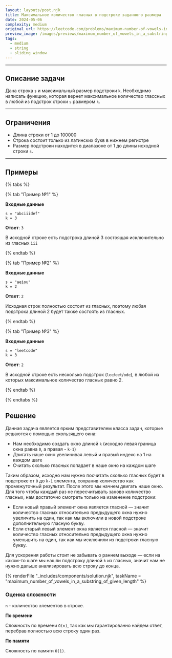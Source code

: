 ```yaml
---
layout: layouts/post.njk
title: Максимальное количество гласных в подстроке заданного размера
date: 2024-05-06
complexity: medium
original_url: https://leetcode.com/problems/maximum-number-of-vowels-in-a-substring-of-given-length/description/
preview_image: /images/previews/maximum_number_of_vowels_in_a_substring_of_given_length.webp
tags:
  - medium
  - string
  - sliding window
---
```

---

## Описание задачи

Дана строка `s` и максимальный размер подстроки `k`.
Необходимо написать функцию, которая вернет максимальное количество глассных в любой из подстрок строки `s` размером `k`.

---

## Ограничения

- Длина строки от 1 до 100000
- Строка состоит только из латинских букв в нижнем регистре
- Размер подстроки находится в диапазоне от 1 до длины исходной строки `s`.

---

## Примеры

{% tabs %}

{% tab "Пример №1" %}

**Входные данные**

```
s = "abciiidef"
k = 3
```

**Ответ**: `3`

В исходной строке есть подстрока длиной 3 состоящая исключительно из гласных `iii`

{% endtab %}

{% tab "Пример №2" %}

**Входные данные**

```
s = "aeiou"
k = 2
```

**Ответ**: `2`

Исходная строк полностью состоит из гласных, поэтому любая подстрока длиной 2 будет также состоять из гласных.

{% endtab %}

{% tab "Пример №3" %}

**Входные данные**

```
s = "leetcode"
k = 3
```

**Ответ**: `2`

В исходной строке есть несколько подстрок (`lee`/`eet`/`ode`), в любой из которых максимальное количество гласных равно 2.

{% endtab %}

{% endtabs %}

## Решение

Данная задача является ярким представителем класса задач, которые решаются с помощью скользящего окна:
- Нам необходимо создать окно длиной `k` (исходно левая граница окна равна `0`, а правая - `k-1`)
- Двигать наше окно увеличивая левый и правый индекс на 1 на каждом шаге
- Считать сколько гласных попадает в наше окно на каждом шаге


Таким образом, исходно нам нужно посчитать сколько гласных будет в подстроке от `0` до `k-1` элемента, сохранив количество как промежуточный результат. 
После этого мы начнем двигать наше окно. Для того чтобы каждый раз не пересчитывать заново количество гласных, нам достаточно смотреть только на изменение подстроки:
- Если новый правый элемент окна является гласной — значит количество гласных относительно предыдущего окна нужно увеличить на один, так как мы включили в новой подстроке дополнительную гласную букву.
- Если старый левый элемент окна является гласной — значит количество гласных относительно предыдущего окна нужно уменьшить на один, так как мы исключили из подстроки гласную букву.

Для ускорения работы стоит не забывать о раннем выходе — если на каком-то шаге мы нашли подстроку длиной `k` из гласных, значит нам не нужно дальше анализировать всю строку до конца.

{% renderFile "_includes/components/solution.njk", taskName = "maximum_number_of_vowels_in_a_substring_of_given_length" %}

### Оценка сложности

`n` - количество элементов в строке.

**По времени**

Сложность по времени `O(n)`, так как мы гарантированно найдем ответ, перебрав полностью всю строку один раз.

**По памяти**

Сложность по памяти `O(1)`.
